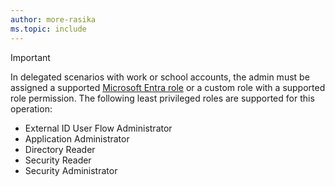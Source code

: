 ```yaml
---
author: more-rasika
ms.topic: include
---
```


> [!IMPORTANT]
> In delegated scenarios with work or school accounts, the admin must be assigned a supported [Microsoft Entra role](/entra/identity/role-based-access-control/permissions-reference?toc=%2Fgraph%2Ftoc.json) or a custom role with a supported role permission. The following least privileged roles are supported for this operation:
> - External ID User Flow Administrator
> - Application Administrator
> - Directory Reader
> - Security Reader
> - Security Administrator